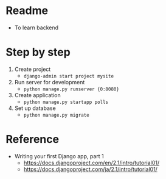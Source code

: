 # Readme
* To learn backend

# Step by step
1. Create project
   * ```django-admin start project mysite```
2. Run server for development
   * ```python manage.py runserver {0:8080}```
3. Create application
   * ```python manage.py startapp polls```
4. Set up database
   * ```python manage.py migrate```

# Reference
* Writing your first Django app, part 1
   * https://docs.djangoproject.com/en/2.1/intro/tutorial01/
   * https://docs.djangoproject.com/ja/2.1/intro/tutorial01/
